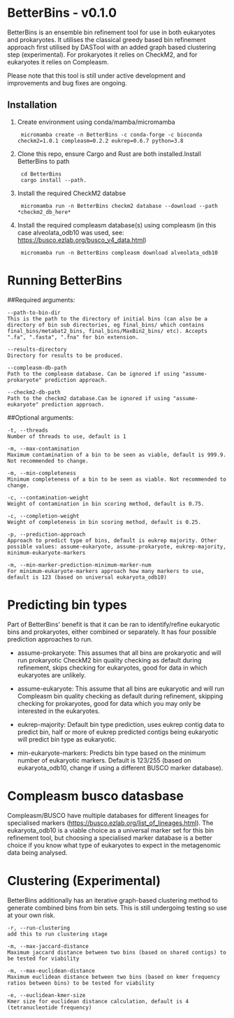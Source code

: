 # BetterBins - v0.1.0

BetterBins is an ensemble bin refinement tool for use in both eukaryotes and prokaryotes. It utilises the classical greedy based bin refinement approach first utilised by DASTool with an added graph based clustering step (experimental). For prokaryotes it relies on CheckM2, and for eukaryotes it relies on Compleasm. 

Please note that this tool is still under active development and improvements and bug fixes are ongoing.



## Installation

1. Create environment using conda/mamba/micromamba

        micromamba create -n BetterBins -c conda-forge -c bioconda checkm2=1.0.1 compleasm=0.2.2 eukrep=0.6.7 python=3.8 


2. Clone this repo, ensure Cargo and Rust are both installed.Install BetterBins to path
 
        cd BetterBins
        cargo install --path.


4. Install the required CheckM2 databse

        micromamba run -n BetterBins checkm2 database --download --path *checkm2_db_here*


5. Install the required compleasm database(s) using compleasm (in this case alveolata_odb10 was used, see: https://busco.ezlab.org/busco_v4_data.html)

        micromamba run -n BetterBins compleasm download alveolata_odb10



# Running BetterBins

##Required arguments:

    --path-to-bin-dir
    This is the path to the directory of initial bins (can also be a directory of bin sub directories, eg final_bins/ which contains final_bins/metabat2_bins, final_bins/MaxBin2_bins/ etc). Accepts ".fa", ".fasta", ".fna" for bin extension.

    --results-directory
    Directory for results to be produced.

    --compleasm-db-path
    Path to the compleasm database. Can be ignored if using "assume-prokaryote" prediction approach.

    --checkm2-db-path
    Path to the checkm2 database.Can be ignored if using "assume-eukaryote" prediction approach.


##Optional arguments:

    -t, --threads
    Number of threads to use, default is 1

    -m, --max-contamination
    Maximum contamination of a bin to be seen as viable, default is 999.9. Not recommended to change.

    -m, --min-completeness
    Minimum completeness of a bin to be seen as viable. Not recommended to change.

    -c, --contamination-weight
    Weight of contamination in bin scoring method, default is 0.75.

    -c, --completion-weight
    Weight of completeness in bin scoring method, default is 0.25.

    -p, --prediction-approach
    Approach to predict type of bins, default is eukrep majority. Other possible values: assume-eukaryote, assume-prokaryote, eukrep-majority, minimum-eukaryote-markers

    -m, --min-marker-prediction-minimum-marker-num
    For minimum-eukaryote-markers approach how many markers to use, default is 123 (based on universal eukaryota_odb10)





# Predicting bin types
Part of BetterBins' benefit is that it can be ran to identify/refine eukaryotic bins and prokaryotes, either combined or separately. It has four possible prediction approaches to run.

- assume-prokaryote: This assumes that all bins are prokaryotic and will run prokaryotic CheckM2 bin quality checking as default during refinement, skips checking for eukaryotes, good for data in which eukaryotes are unlikely.

- assume-eukaryote: This assume that all bins are eukaryotic and will run Compleasm bin quality checking as default during refinement, skipping checking for prokaryotes, good for data which you may only be interested in the eukaryotes.

- eukrep-majority: Default bin type prediction, uses eukrep contig data to predict bin, half or more of eukrep predicted contigs being eukaryotic will predict bin type as eukaryotic.

- min-eukaryote-markers: Predicts bin type based on the minimum number of eukaryotic markers. Default is 123/255 (based on eukaryota_odb10, change if using a different BUSCO marker database).

# Compleasm busco datasbase

Compleasm/BUSCO have multiple databases for different lineages for specialised markers (https://busco.ezlab.org/list_of_lineages.html). The eukaryota_odb10 is a viable choice as a universal marker set for this bin refinement tool, but choosing a specialised marker database is a better choice if you know what type of eukaryotes to expect in the metagenomic data being analysed.


# Clustering (Experimental)

BetterBins additionally has an iterative graph-based clustering method to generate combined bins from bin sets. This is still undergoing testing so use at your own risk.


    -r, --run-clustering
    add this to run clustering stage

    -m, --max-jaccard-distance
    Maximum jaccard distance between two bins (based on shared contigs) to be tested for viability

    -m, --max-euclidean-distance
    Maximum euclidean distance between two bins (based on kmer frequency ratios between bins) to be tested for viability

    -e, --euclidean-kmer-size
    Kmer size for euclidean distance calculation, default is 4 (tetranucleotide frequency)

